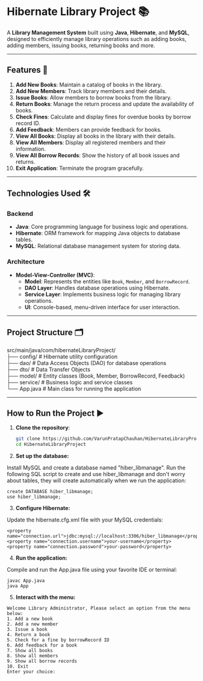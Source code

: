 # Hibernate Library Project 📚

A **Library Management System** built using **Java**, **Hibernate**, and **MySQL**, designed to efficiently manage library operations such as adding books, adding members, issuing books, returning books and more.


---

## Features 🚀

1. **Add New Books**: Maintain a catalog of books in the library.
2. **Add New Members**: Track library members and their details.
3. **Issue Books**: Allow members to borrow books from the library.
4. **Return Books**: Manage the return process and update the availability of books.
5. **Check Fines**: Calculate and display fines for overdue books by borrow record ID.
6. **Add Feedback**: Members can provide feedback for books.
7. **View All Books**: Display all books in the library with their details.
8. **View All Members**: Display all registered members and their information.
9. **View All Borrow Records**: Show the history of all book issues and returns.
10. **Exit Application**: Terminate the program gracefully.

---

## Technologies Used 🛠️

### Backend
- **Java**: Core programming language for business logic and operations.
- **Hibernate**: ORM framework for mapping Java objects to database tables.
- **MySQL**: Relational database management system for storing data.

### Architecture
- **Model-View-Controller (MVC)**: 
  - **Model**: Represents the entities like `Book`, `Member`, and `BorrowRecord`.
  - **DAO Layer**: Handles database operations using Hibernate.
  - **Service Layer**: Implements business logic for managing library operations.
  - **UI**: Console-based, menu-driven interface for user interaction.

---

## Project Structure 🗂️
src/main/java/com/hibernateLibraryProject/ <br>
                             ├── config/ # Hibernate utility configuration <br>
                             ├── dao/ # Data Access Objects (DAO) for database operations<br> 
                             ├── dto/ # Data Transfer Objects <br>
                             ├── model/ # Entity classes (Book, Member, BorrowRecord, Feedback) <br>
                             ├── service/ # Business logic and service classes <br>
                             └── App.java # Main class for running the application<br>

---

## How to Run the Project ▶️

1. **Clone the repository**:
   ```bash
   git clone https://github.com/VarunPratapChauhan/HibernateLibraryProject.git
   cd HibernateLibraryProject
   
2.  **Set up the database:**

Install MySQL and create a database named "hiber_libmanage".
Run the following SQL script to create and use hiber_libmanage and don't worry about tables, they will create automatically when we run the application:

```
create DATABASE hiber_libmanage;
use hiber_libmanage;
```

3.  **Configure Hibernate:**

Update the hibernate.cfg.xml file with your MySQL credentials:
```
<property name="connection.url">jdbc:mysql://localhost:3306/hiber_libmanage</property>
<property name="connection.username">your-username</property>
<property name="connection.password">your-password</property>
```
4.  **Run the application:**

Compile and run the App.java file using your favorite IDE or terminal:
```
javac App.java
java App
```
5.  **Interact with the menu:**

```
Welcome Library Administrator, Please select an option from the menu below:
1. Add a new book
2. Add a new member
3. Issue a book
4. Return a book
5. Check for a fine by borrowRecord ID
6. Add feedback for a book
7. Show all books
8. Show all members
9. Show all borrow records
10. Exit
Enter your choice:
```
